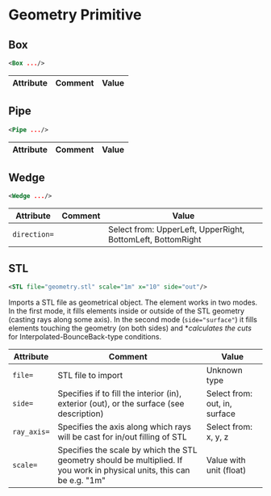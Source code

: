 #  Geometry Primitive 
##  Box 

```xml
<Box .../>
```

 

| Attribute | Comment | Value |
| --- | --- | --- |

##  Pipe 

```xml
<Pipe .../>
```

 

| Attribute | Comment | Value |
| --- | --- | --- |

##  Wedge 

```xml
<Wedge .../>
```

 

| Attribute | Comment | Value |
| --- | --- | --- |
| `direction=` |  | Select from: UpperLeft, UpperRight, BottomLeft, BottomRight |

##  STL 

```xml
<STL file="geometry.stl" scale="1m" x="10" side="out"/>
```

Imports a STL file as geometrical object. The element works in two modes. In the first mode, it fills elements inside or outside of the STL geometry (casting rays along some axis). In the second mode (`side="surface"`) it fills elements touching the geometry (on both sides) and **calculates the cuts* for Interpolated-BounceBack-type conditions.
 

| Attribute | Comment | Value |
| --- | --- | --- |
| `file=` | STL file to import | Unknown type |
| `side=` | Specifies if to fill the interior (in), exterior (out), or the surface (see description) | Select from: out, in, surface |
| `ray_axis=` | Specifies the axis along which rays will be cast for in/out filling of STL | Select from: x, y, z |
| `scale=` | Specifies the scale by which the STL geometry should be multiplied. If you work in physical units, this can be e.g. "1m" | Value with unit (float) |

